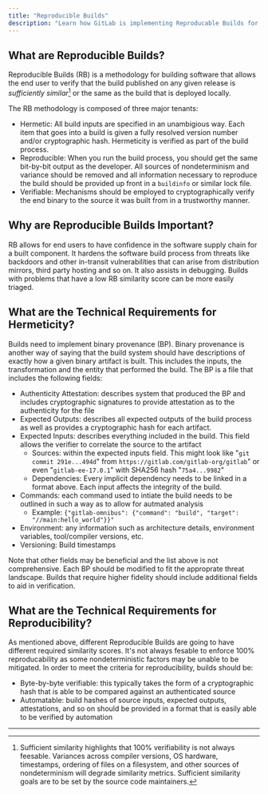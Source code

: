 ```yaml
---
title: "Reproducible Builds"
description: "Learn how GitLab is implementing Reproducable Builds for our build processes"
---
```


## What are Reproducible Builds?

Reproducible Builds (RB) is a methodology for building software that allows the end user to verify that the build published on any given release is *sufficiently similar*[^1] or the same as the build that is deployed locally.

The RB methodology is composed of three major tenants:

- Hermetic: All build inputs are specified in an unambigious way. Each item that goes into a build is given a fully resolved version number and/or cryptographic hash. Hermeticity is verified as part of the build process.
- Reproducible: When you run the build process, you should get the same bit-by-bit output as the developer. All sources of nondeterminism and variance should be removed and all information necessary to reproduce the build should be provided up front in a `buildinfo` or similar lock file.
- Verifiable: Mechanisms should be employed to cryptographically verify the end binary to the source it was built from in a trustworthy manner.

## Why are Reproducible Builds Important?

RB allows for end users to have confidence in the software supply chain for a built component. It hardens the software build process from threats like backdoors and other in-transit vulnerabilities that can arise from distribution mirrors, third party hosting and so on. It also assists in debugging. Builds with problems that have a low RB similarity score can be more easily triaged.

## What are the Technical Requirements for Hermeticity?

Builds need to implement binary provenance (BP). Binary provenance is another way of saying that the build system should have descriptions of exactly how a given binary artifact is built. This includes the inputs, the transformation and the entity that performed the build. The BP is a file that includes the following fields:

- Authenticity Attestation: describes system that produced the BP and includes cryptographic signatures to provide attestation as to the authenticity for the file
- Expected Outputs: describes all expected outputs of the build process as well as provides a cryptographic hash for each artifact.
- Expected Inputs: describes everything included in the build. This field allows the verifier to correlate the source to the artifact
  - Sources: within the expected inputs field. This might look like "`git commit 291e...494d`" from `https://gitlab.com/gitlab-org/gitlab`" or even "`gitlab-ee-17.0.1`" with SHA256 hash "`75a4...9982`"
  - Dependencies: Every implicit dependency needs to be linked in a format above. Each input affects the integrity of the build.
- Commands: each command used to intiate the build needs to be outlined in such a way as to allow for autmated analysis
  - Example: `{"gitlab-omnibus": {"command": "build", "target": "//main:hello_world"}}"`
- Environment: any information such as architecture details, environment variables, tool/compiler versions, etc.
- Versioning: Build timestamps

Note that other fields may be beneficial and the list above is not comprehensive. Each BP should be modified to fit the approprate threat landscape. Builds that require higher fidelity should include additional fields to aid in verification.

## What are the Technical Requirements for Reproducibility?

As mentioned above, different Reproducible Builds are going to have different required similarity scores. It's not always fesable to enforce 100% reproducability as some nondeterministic factors may be unable to be mitigated. In order to meet the criteria for reproducibility, builds should be:
- Byte-by-byte verifiable: this typically takes the form of a cryptographic hash that is able to be compared against an authenticated source
- Automatable: build hashes of source inputs, expected outputs, attestations, and so on should be provided in a format that is easily able to be verified by automation

---

[^1]: Sufficient similarity highlights that 100% verifiability is not always feesable. Variances across compiler versions, OS hardware, timestamps, ordering of files on a filesystem, and other sources of nondeterminism will degrade similarity metrics. Sufficient similarity goals are to be set by the source code maintainers.